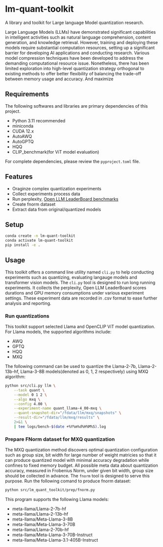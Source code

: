 # lm-quant-toolkit

A library and toolkit for Large language Model quantization research.

Large Language Models (LLMs) have demonstrated significant capabilities in
intelligent activities such as natural language comprehension, content
generation, and knowledge retrieval. However, training and deploying these
models require substantial computation resources, setting up a significant
barrier for developing AI applications and conducting research. Various model
compression techniques have been developed to address the demanding
computational resource issue. Nonetheless, there has been limited exploration
into high-level quantization strategy orthogonal to existing methods to offer
better flexibility of balancing the trade-off between memory usage and
accuracy. And maximize

## Requirements

The following softwares and libraries are primary dependencies of this project.
* Python 3.11 recommended
* miniconda
* CUDA 12.x
* AutoAWQ
* AutoGPTQ
* HQQ
* CLIP_benchmark(for ViT model evaluation)

For complete dependencies, please review the `pyproject.toml` file.

## Features

* Oraginze complex quantization experiments
* Collect experiments process data
* Run perplexity, [Open LLM LeaderBoard benchmarks][1]
* Create fnorm dataset
* Extract data from original/quantized models

## Setup

```bash
conda create -n lm-quant-toolkit
conda activate lm-quant-toolkit
pip install -e .
```

## Usage

This toolkit offers a command line utility named `cli.py` to help conducting
experiments such as quantizing, evaluating langauge models and transformer
vision models. The `cli.py` tool is designed to run long running
experiments. It collects the perplexity, Open LLM
LeaderBoard scores durations and GPU memory consumptions under various
experiment settings. These experiment data are recorded in .csv format to ease
further analysis and reporting.

### Run quantizations
This toolkit support selected Llama and OpenCLIP ViT model quantization.
For Llama models, the supported algorithms include:
- AWQ
- GPTQ
- HQQ
- MXQ

The following command can be used to quantize the Llama-2-7b, Llama-2-13b-hf,
Llama-3-8B models(denoted as 0, 1, 2 respectively) using MXQ algorithm:

```bash
python src/cli.py llm \
    --task quant \
    --model 0 1 2 \
    --algo mxq \
    --config 4.00 \
    --experiment-name quant_llama-4_00-mxq \
    --quant-snapshot-dir="/fdata/llm/mxq/snapshots" \
    --result-dir="/fdata/llm/mxq/results" \
    2>&1 \
    | tee logs/bench-$(date +%Y%m%d%H%M%S).log
```


### Prepare FNorm dataset for MXQ quantization

The MXQ quantization method discovers optimal quantization configuration such as
group size, bit width for large number of weight matricies so that it can
produce quantized model with minimal accuracy degradation while confines to
fixed memory budget. All possible meta data about quantization accuracy,
measured in Frobenius Norm, under given bit width, group size should be
collected in advance. The `fnorm` tool is designed to serve this purpose.
Run the following comand to produce fnorm dataset:

```bash
python src/lm_quant_toolkit/prep/fnorm.py
```

This program supports the following Llama models:

- meta-llama/Llama-2-7b-hf
- meta-llama/Llama-2-13b-hf
- meta-llama/Meta-Llama-3-8B
- meta-llama/Meta-Llama-3-70B
- meta-llama/Llama-2-70b-hf
- meta-llama/Meta-Llama-3-70B-Instruct
- meta-llama/Meta-Llama-3.1-405B-Instruct


[1]: https://huggingface.co/docs/leaderboards/leaderboards/intro
